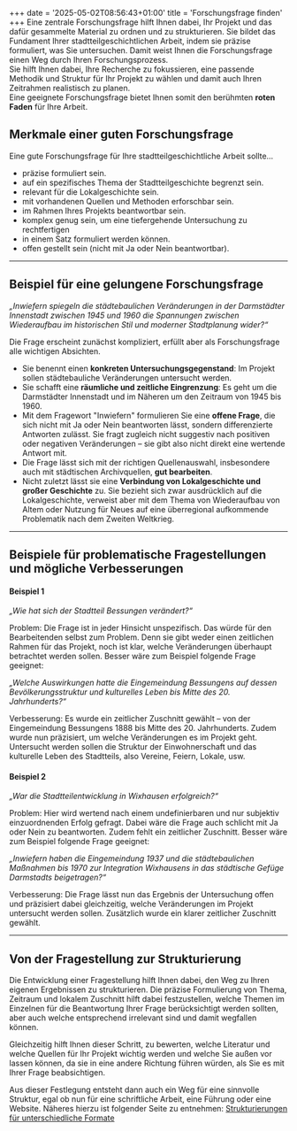 +++
date = '2025-05-02T08:56:43+01:00'
title = 'Forschungsfrage finden'
+++
Eine zentrale Forschungsfrage hilft Ihnen dabei, Ihr Projekt und das dafür gesammelte Material zu ordnen und zu strukturieren.
Sie bildet das Fundament Ihrer stadtteilgeschichtlichen Arbeit, indem sie präzise formuliert, was Sie untersuchen. Damit
weist Ihnen die Forschungsfrage einen Weg durch Ihren Forschungsprozess.<br>
Sie hilft Ihnen dabei, Ihre Recherche zu fokussieren, eine passende Methodik und Struktur für Ihr Projekt zu wählen und damit
auch Ihren Zeitrahmen realistisch zu planen.<br>
Eine geeignete Forschungsfrage bietet Ihnen somit den berühmten **roten Faden** für Ihre Arbeit.

## Merkmale einer guten Forschungsfrage
Eine gute Forschungsfrage für Ihre stadtteilgeschichtliche Arbeit sollte…
- präzise formuliert sein.
- auf ein spezifisches Thema der Stadtteilgeschichte begrenzt sein.
- relevant für die Lokalgeschichte sein.
- mit vorhandenen Quellen und Methoden erforschbar sein.
- im Rahmen Ihres Projekts beantwortbar sein.
- komplex genug sein, um eine tiefergehende Untersuchung zu rechtfertigen
- in einem Satz formuliert werden können.
- offen gestellt sein (nicht mit Ja oder Nein beantwortbar).

---
   
## Beispiel für eine gelungene Forschungsfrage
*„Inwiefern spiegeln die städtebaulichen Veränderungen in der Darmstädter Innenstadt zwischen 1945 und 1960 die Spannungen 
zwischen Wiederaufbau im historischen Stil und moderner Stadtplanung wider?“*

Die Frage erscheint zunächst kompliziert, erfüllt aber als Forschungsfrage alle wichtigen Absichten.
- Sie benennt einen **konkreten Untersuchungsgegenstand**: Im Projekt sollen städtebauliche Veränderungen untersucht werden.
- Sie schafft eine **räumliche und zeitliche Eingrenzung**: Es geht um die Darmstädter Innenstadt und im Näheren um den Zeitraum von 1945 bis 1960.
- Mit dem Fragewort "Inwiefern" formulieren Sie eine **offene Frage**, die sich nicht mit Ja oder Nein beantworten lässt, sondern differenzierte Antworten zulässt. Sie fragt zugleich nicht suggestiv
nach positiven oder negativen Veränderungen – sie gibt also nicht direkt eine wertende Antwort mit.
- Die Frage lässt sich mit der richtigen Quellenauswahl, insbesondere auch mit städtischen Archivquellen, **gut bearbeiten**.
- Nicht zuletzt lässt sie eine **Verbindung von Lokalgeschichte und großer Geschichte** zu. Sie bezieht sich zwar ausdrücklich auf die Lokalgeschichte, verweist aber mit dem Thema von Wiederaufbau von Altem oder Nutzung für Neues auf eine überregional aufkommende Problematik nach dem Zweiten Weltkrieg.

---

## Beispiele für problematische Fragestellungen und mögliche Verbesserungen
#### Beispiel 1
*„Wie hat sich der Stadtteil Bessungen verändert?“*

Problem: Die Frage ist in jeder Hinsicht unspezifisch. Das würde für den Bearbeitenden selbst zum Problem. Denn sie gibt weder 
einen zeitlichen Rahmen für das Projekt, noch ist klar, welche Veränderungen überhaupt betrachtet werden sollen. Besser wäre 
zum Beispiel folgende Frage geeignet:

*„Welche Auswirkungen hatte die Eingemeindung Bessungens auf dessen Bevölkerungsstruktur und kulturelles Leben bis Mitte des 
20. Jahrhunderts?“*

Verbesserung: Es wurde ein zeitlicher Zuschnitt gewählt – von der Eingemeindung Bessungens 1888 bis Mitte des 20. Jahrhunderts. 
Zudem wurde nun präzisiert, um welche Veränderungen es im Projekt geht. Untersucht werden sollen die Struktur der Einwohnerschaft 
und das kulturelle Leben des Stadtteils, also Vereine, Feiern, Lokale, usw.

#### Beispiel 2
*„War die Stadtteilentwicklung in Wixhausen erfolgreich?“*

Problem: Hier wird wertend nach einem undefinierbaren und nur subjektiv einzuordnenden Erfolg gefragt. Dabei wäre die Frage 
auch schlicht mit Ja oder Nein zu beantworten. Zudem fehlt ein zeitlicher Zuschnitt. Besser wäre zum Beispiel folgende Frage 
geeignet:

*„Inwiefern haben die Eingemeindung 1937 und die städtebaulichen Maßnahmen bis 1970 zur Integration Wixhausens in das städtische 
Gefüge Darmstadts beigetragen?“*

Verbesserung: Die Frage lässt nun das Ergebnis der Untersuchung offen und präzisiert dabei gleichzeitig, welche Veränderungen im 
Projekt untersucht werden sollen. Zusätzlich wurde ein klarer zeitlicher Zuschnitt gewählt.

---

## Von der Fragestellung zur Strukturierung
Die Entwicklung einer Fragestellung hilft Ihnen dabei, den Weg zu Ihren eigenen Ergebnissen zu strukturieren. Die präzise 
Formulierung von Thema, Zeitraum und lokalem Zuschnitt hilft dabei festzustellen, welche Themen im Einzelnen für die 
Beantwortung Ihrer Frage berücksichtigt werden sollten, aber auch welche entsprechend irrelevant sind und damit wegfallen 
können.

Gleichzeitig hilft Ihnen dieser Schritt, zu bewerten, welche Literatur und welche Quellen für Ihr Projekt wichtig werden 
und welche Sie außen vor lassen können, da sie in eine andere Richtung führen würden, als Sie es mit Ihrer Frage beabsichtigen.

Aus dieser Festlegung entsteht dann auch ein Weg für eine sinnvolle Struktur, egal ob nun für eine schriftliche Arbeit, 
eine Führung oder eine Website. Näheres hierzu ist folgender Seite zu entnehmen: [Strukturierungen für unterschiedliche Formate](https://stadtteilhistoriker.roth-dominik.de/wiki/strukturierungen-für-unterschiedliche-formate)
